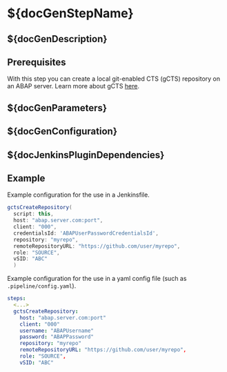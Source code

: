 # ${docGenStepName}

## ${docGenDescription}

## Prerequisites

With this step you can create a local git-enabled CTS (gCTS) repository on an ABAP server.
Learn more about gCTS [here](https://help.sap.com/viewer/4a368c163b08418890a406d413933ba7/201909.001/en-US/f319b168e87e42149e25e13c08d002b9.html).

## ${docGenParameters}

## ${docGenConfiguration}

## ${docJenkinsPluginDependencies}

## Example

Example configuration for the use in a Jenkinsfile.

```groovy
gctsCreateRepository(
  script: this,
  host: "abap.server.com:port",
  client: "000",
  credentialsId: 'ABAPUserPasswordCredentialsId',
  repository: "myrepo",
  remoteRepositoryURL: "https://github.com/user/myrepo",
  role: "SOURCE",
  vSID: "ABC"
  )
```

Example configuration for the use in a yaml config file (such as `.pipeline/config.yaml`).

```yaml
steps:
  <...>
  gctsCreateRepository:
    host: "abap.server.com:port"
    client: "000"
    username: "ABAPUsername"
    password: "ABAPPassword"
    repository: "myrepo"
    remoteRepositoryURL: "https://github.com/user/myrepo",
    role: "SOURCE",
    vSID: "ABC"
```
